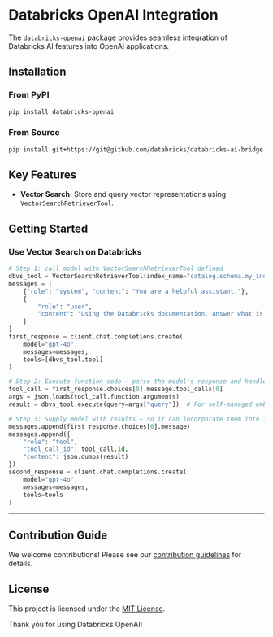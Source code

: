 #  Databricks OpenAI Integration

The `databricks-openai` package provides seamless integration of Databricks AI features into OpenAI applications.

## Installation

### From PyPI
```sh
pip install databricks-openai
```

### From Source
```sh
pip install git+https://git@github.com/databricks/databricks-ai-bridge.git#subdirectory=integrations/openai
```

## Key Features

- **Vector Search:** Store and query vector representations using `VectorSearchRetrieverTool`.

## Getting Started

### Use Vector Search on Databricks
```python
# Step 1: call model with VectorSearchRetrieverTool defined
dbvs_tool = VectorSearchRetrieverTool(index_name="catalog.schema.my_index_name")
messages = [
    {"role": "system", "content": "You are a helpful assistant."},
    {
        "role": "user",
        "content": "Using the Databricks documentation, answer what is Spark?"
    }
]
first_response = client.chat.completions.create(
    model="gpt-4o",
    messages=messages,
    tools=[dbvs_tool.tool]
)

# Step 2: Execute function code – parse the model's response and handle function calls.
tool_call = first_response.choices[0].message.tool_calls[0]
args = json.loads(tool_call.function.arguments)
result = dbvs_tool.execute(query=args["query"])  # For self-managed embeddings, optionally pass in openai_client=client

# Step 3: Supply model with results – so it can incorporate them into its final response.
messages.append(first_response.choices[0].message)
messages.append({
    "role": "tool",
    "tool_call_id": tool_call.id,
    "content": json.dumps(result)
})
second_response = client.chat.completions.create(
    model="gpt-4o",
    messages=messages,
    tools=tools
)
```

---

## Contribution Guide
We welcome contributions! Please see our [contribution guidelines](https://github.com/databricks/databricks-ai-bridge/tree/main/integrations/langchain) for details.

## License
This project is licensed under the [MIT License](LICENSE).

Thank you for using Databricks OpenAI!

